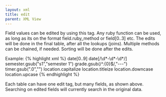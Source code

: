```yaml
---
layout: xml
title: edit
parent: XML View
---
```

Field values can be edited by using this tag. Any ruby function can be used, as long as its on the format field.ruby_method or field[0..3] etc. The edits will be done in the final table, after all the lookups (joins). Multiple methods can be chained, if needed. Sorting will be done after the edits.

Example:
{% highlight xml %}
    <table>
        <edit>
            <field>date[0..9]</field> <!-- extracts 2010-01-01 from 2010-01-01T18:00:00  -->
            <field>date[/\d*-\d*-\d*/]</field> <!-- extracts date based on pattern  -->
            <field>semester.gsub("s1","semester 1")</field> <!-- semester 1 instead of s1 -->
            <field>grade.gsub(/^.{0}$/,"---")</field> <!-- If no grade, draw a line -->
            <field>timer.gsub(".0","")</field> <!-- e.g. 5 instead of 5.0  -->
            <field>location.capitalize</field> <!-- Trondheim is a city in norway -->
            <field>location.titleize</field> <!-- Trondheim Is A City In Norway   -->
            <field>location.downcase</field> <!-- trondheim is a city in norway -->
            <field>location.upcase</field> <!-- TRONDHEIM IS A CITY IN NORWAY -->
        </edit>
{% endhighlight %}

Each table can have one edit tag, but many fields, as shown above.
Searching on edited fields will currently search in the original data.
